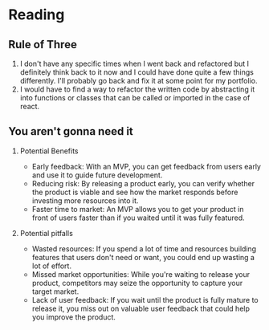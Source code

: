 # Reading

## Rule of Three

1. I don't have any specific times when I went back and refactored but I definitely think back to it now and I could have done quite a few things differently.
   I'll probably go back and fix it at some point for my portfolio.
2. I would have to find a way to refactor the written code by abstracting it into functions or classes that can be called or imported in the case of react.

## You aren't gonna need it

1. Potential Benefits
   - Early feedback: With an MVP, you can get feedback from users early and use it to guide future development.
   - Reducing risk: By releasing a product early, you can verify whether the product is viable and see how the market responds before investing more resources into it.
   - Faster time to market: An MVP allows you to get your product in front of users faster than if you waited until it was fully featured.

2. Potential pitfalls
   - Wasted resources: If you spend a lot of time and resources building features that users don't need or want, you could end up wasting a lot of effort.
   - Missed market opportunities: While you're waiting to release your product, competitors may seize the opportunity to capture your target market.
   - Lack of user feedback: If you wait until the product is fully mature to release it, you miss out on valuable user feedback that could help you improve the product.

